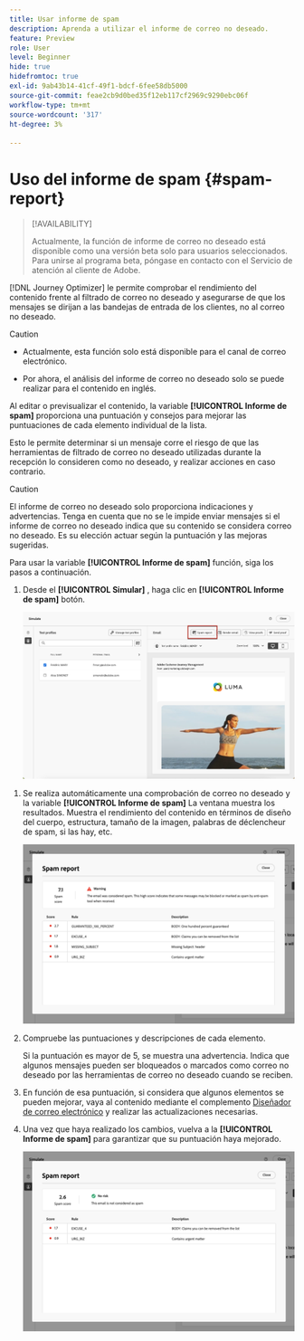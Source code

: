 ```yaml
---
title: Usar informe de spam
description: Aprenda a utilizar el informe de correo no deseado.
feature: Preview
role: User
level: Beginner
hide: true
hidefromtoc: true
exl-id: 9ab43b14-41cf-49f1-bdcf-6fee58db5000
source-git-commit: feae2cb9d0bed35f12eb117cf2969c9290ebc06f
workflow-type: tm+mt
source-wordcount: '317'
ht-degree: 3%

---
```


# Uso del informe de spam {#spam-report}

>[!AVAILABILITY]
>
>Actualmente, la función de informe de correo no deseado está disponible como una versión beta solo para usuarios seleccionados. Para unirse al programa beta, póngase en contacto con el Servicio de atención al cliente de Adobe.

[!DNL Journey Optimizer] le permite comprobar el rendimiento del contenido frente al filtrado de correo no deseado y asegurarse de que los mensajes se dirijan a las bandejas de entrada de los clientes, no al correo no deseado.

>[!CAUTION]
>
>* Actualmente, esta función solo está disponible para el canal de correo electrónico.
>
>* Por ahora, el análisis del informe de correo no deseado solo se puede realizar para el contenido en inglés.

Al editar o previsualizar el contenido, la variable **[!UICONTROL Informe de spam]** proporciona una puntuación y consejos para mejorar las puntuaciones de cada elemento individual de la lista.

Esto le permite determinar si un mensaje corre el riesgo de que las herramientas de filtrado de correo no deseado utilizadas durante la recepción lo consideren como no deseado, y realizar acciones en caso contrario.

>[!CAUTION]
>
>El informe de correo no deseado solo proporciona indicaciones y advertencias. Tenga en cuenta que no se le impide enviar mensajes si el informe de correo no deseado indica que su contenido se considera correo no deseado. Es su elección actuar según la puntuación y las mejoras sugeridas.

Para usar la variable **[!UICONTROL Informe de spam]** función, siga los pasos a continuación.

<!--For example spam scoring tool can tell that there are too many Images compared to the text. Retailers tend to do this even though the spam score gets worse because the content is more engaging.-->

<!--Michael, who is a marketer with NIKE works along with Tara from testing team to ensure that the emails being sent as part of the campaign/journey don't get categorised as SPAM.

They need an integration within AJO's marketing system to show how the curated content is doing against different SPAM compliance pillars like for SPAM trigger words, HTML Body content and layout, subject line etc.

They should be able to get scores for each individual items as shown by market standard SPAM filtering tools like Spam Assassin, Symantec etc.

They should also get suggestions on how to improve the score better to be confident that the messages don't get categorised as spam.-->

1. Desde el **[!UICONTROL Simular]** , haga clic en **[!UICONTROL Informe de spam]** botón.

   ![](assets/spam-report-button.png)

<!--
    You can also open the [Email Designer](../email/content-from-scratch.md), click the **[!UICONTROL More]** button and select **[!UICONTROL Check spam score]** from the menu.

    ![](assets/spam-report-check-score.png)
-->

1. Se realiza automáticamente una comprobación de correo no deseado y la variable **[!UICONTROL Informe de spam]** La ventana muestra los resultados. Muestra el rendimiento del contenido en términos de diseño del cuerpo, estructura, tamaño de la imagen, palabras de déclencheur de spam, si las hay, etc.

   ![](assets/spam-report-high-score.png)

1. Compruebe las puntuaciones y descripciones de cada elemento.

   Si la puntuación es mayor de 5, se muestra una advertencia. Indica que algunos mensajes pueden ser bloqueados o marcados como correo no deseado por las herramientas de correo no deseado cuando se reciben.

1. En función de esa puntuación, si considera que algunos elementos se pueden mejorar, vaya al contenido mediante el complemento [Diseñador de correo electrónico](../email/content-from-scratch.md) y realizar las actualizaciones necesarias.

1. Una vez que haya realizado los cambios, vuelva a la **[!UICONTROL Informe de spam]** para garantizar que su puntuación haya mejorado.

   ![](assets/spam-report-low-score.png)

<!--You can also check the message's alerts for warnings on potential risk of spam detection. Follow the steps below.

1. Click the **[!UICONTROL Alerts]** button on top right of the screen. [Learn more on email alerts](../email/create-email.md#check-email-alerts)

1. If **[!UICONTROL Spam checker alert]** is displayed, you should check your content for a potential risk of spam using the **[!UICONTROL Spam report]** feature as detailed above.

    ![](assets/spam-report-alert.png)
-->

